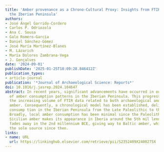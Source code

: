 ```yaml
---
title: 'Amber provenance as a Chrono-Cultural Proxy: Insights from FTIR analysis in
  the Iberian Peninsula'
authors:
- José Ángel Garrido-Cordero
- Carlos P. Odriozola
- Ana C. Sousa
- Galo Romero-García
- Daniel Sánchez-Gómez
- José María Martínez-Blanes
- M. Lázarich
- María Dolores Zambrana-Vega
- J. Gonçalves
date: '2024-09-01'
publishDate: '2025-01-25T18:09:28.846412Z'
publication_types:
- article-journal
publication: '*Journal of Archaeological Science: Reports*'
doi: 10.1016/j.jasrep.2024.104647
abstract: In recent years, significant advancements have occurred in our comprehension
  of amber consumption patterns in the Iberian Peninsula. This progress stems from
  the increasing volume of FTIR data related to both archaeological and geological
  amber. Consequently, a chronological model has been established, delineating amber
  consump­ tion in the Iberian Peninsula from the Late Paleolithic to the Iron Age.
  Broadly, local amber consumption has been minimal since the Paleolithic period.
  Sicilian amber makes its appearance in Iberia around the 5th mil­ lennium BCE and
  fades away in the 2nd millennium BCE, giving way to Baltic amber, which has remained
  the sole source since then.
links:
- name: URL
  url: https://linkinghub.elsevier.com/retrieve/pii/S2352409X2400275X
---
```


